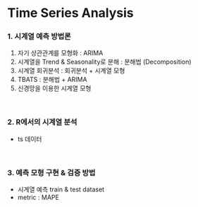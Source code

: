 # Time Series Analysis 

### 1. 시계열 예측 방법론

1) 자기 상관관계를 모형화 : ARIMA
2) 시계열을 Trend & Seasonality로 분해 : 분해법 (Decomposition)
3) 시계열 회귀분석 : 회귀분석 + 시계열 모형
4) TBATS : 분해법 + ARIMA
5) 신경망을 이용한 시계열 모형
</br>

### 2. R에서의 시계열 분석
- ts 데이터
</br>

### 3. 예측 모형 구현 & 검증 방법
- 시계열 예측 train & test dataset
- metric : MAPE

